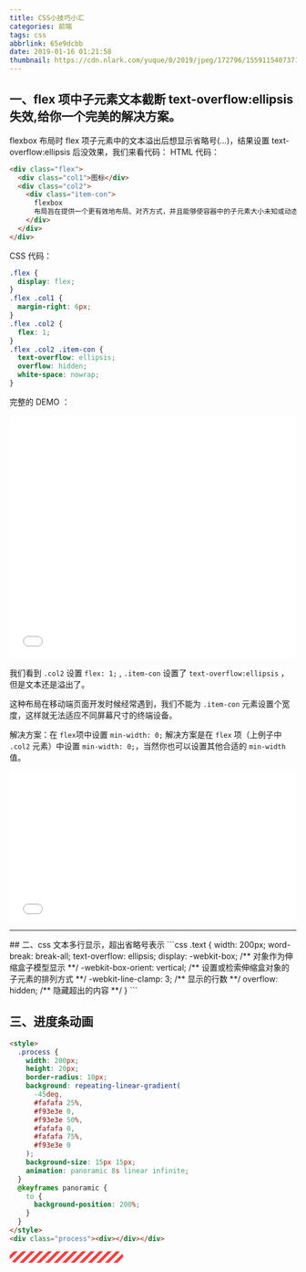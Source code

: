 ```yaml
---
title: CSS小技巧小汇
categories: 前端
tags: css
abbrlink: 65e9dcbb
date: 2019-01-16 01:21:58
thumbnail: https://cdn.nlark.com/yuque/0/2019/jpeg/172796/1559115407371-assets/web-upload/458eb26c-01b2-4ee4-9dcc-534fb2ef8072.jpeg
---
```


## 一、flex 项中子元素文本截断 text-overflow:ellipsis 失效,给你一个完美的解决方案。

flexbox 布局时 flex 项子元素中的文本溢出后想显示省略号(…)，结果设置 text-overflow:ellipsis 后没效果，我们来看代码：
HTML 代码：

```html
<div class="flex">
  <div class="col1">图标</div>
  <div class="col2">
    <div class="item-con">
      flexbox
      布局旨在提供一个更有效地布局、对齐方式，并且能够使容器中的子元素大小未知或动态变化情况下仍然能够分配好子元素之间的空间。
    </div>
  </div>
</div>
```

CSS 代码：

```css
.flex {
  display: flex;
}
.flex .col1 {
  margin-right: 6px;
}
.flex .col2 {
  flex: 1;
}
.flex .col2 .item-con {
  text-overflow: ellipsis;
  overflow: hidden;
  white-space: nowrap;
}
```

完整的 DEMO ：

<iframe id="cp_embed_pQMqjN" src="//codepen.io/feiwen8772/embed/pQMqjN?height=427&amp;theme-id=0&amp;slug-hash=pQMqjN&amp;default-tab=html%2Cresult&amp;animations=run&amp;editable=&amp;embed-version=2&amp;user=feiwen8772" scrolling="no" frameborder="0" height="427" allowtransparency="true" allowfullscreen="true" allowpaymentrequest="true" name="CodePen Embed" title="CodePen Embed 3" class="cp_embed_iframe " style="width: 100%; overflow: hidden; display: block"></iframe>

我们看到 `.col2` 设置 `flex: 1;` , `.item-con` 设置了 `text-overflow:ellipsis` ，但是文本还是溢出了。

这种布局在移动端页面开发时候经常遇到，我们不能为 `.item-con` 元素设置个宽度，这样就无法适应不同屏幕尺寸的终端设备。

解决方案：在 `flex`项中设置 `min-width: 0;`
解决方案是在 `flex` 项（上例子中 `.col2` 元素）中设置 `min-width: 0;`，当然你也可以设置其他合适的 `min-width`值。

<iframe id="cp_embed_aQeXzx" src="//codepen.io/feiwen8772/embed/aQeXzx?height=265&amp;theme-id=0&amp;slug-hash=aQeXzx&amp;default-tab=css%2Cresult&amp;animations=run&amp;editable=&amp;embed-version=2&amp;user=feiwen8772" scrolling="no" frameborder="0" height="265" allowtransparency="true" allowfullscreen="true" allowpaymentrequest="true" name="CodePen Embed" title="CodePen Embed 2" class="cp_embed_iframe " style="width: 100%; overflow: hidden; display: block"></iframe>
<hr>
## 二、css 文本多行显示，超出省略号表示  
```css
.text {
    width: 200px;
    word-break: break-all;
    text-overflow: ellipsis;
    display: -webkit-box; /** 对象作为伸缩盒子模型显示 **/
    -webkit-box-orient: vertical; /** 设置或检索伸缩盒对象的子元素的排列方式 **/
    -webkit-line-clamp: 3; /** 显示的行数 **/
    overflow: hidden;  /** 隐藏超出的内容 **/
 }
```

## 三、进度条动画

```html
<style>
  .process {
    width: 200px;
    height: 20px;
    border-radius: 10px;
    background: repeating-linear-gradient(
      -45deg,
      #fafafa 25%,
      #f93e3e 0,
      #f93e3e 50%,
      #fafafa 0,
      #fafafa 75%,
      #f93e3e 0
    );
    background-size: 15px 15px;
    animation: panoramic 8s linear infinite;
  }
  @keyframes panoramic {
    to {
      background-position: 200%;
    }
  }
</style>
<div class="process"><div></div></div>
```

<div class="process"><div>

<style>
.process{
    width:200px;
    height:20px;
    border-radius:10px;
    background: repeating-linear-gradient(-45deg, #fafafa 25%, #f93e3e 0, #f93e3e 50%, #fafafa 0, #FAFAFA 75%, #f93e3e 0);
    background-size: 15px 15px;
    animation: panoramic 8s linear infinite;
}
@keyframes panoramic {
    to {
        background-position: 200%;
   }
}
</style>
